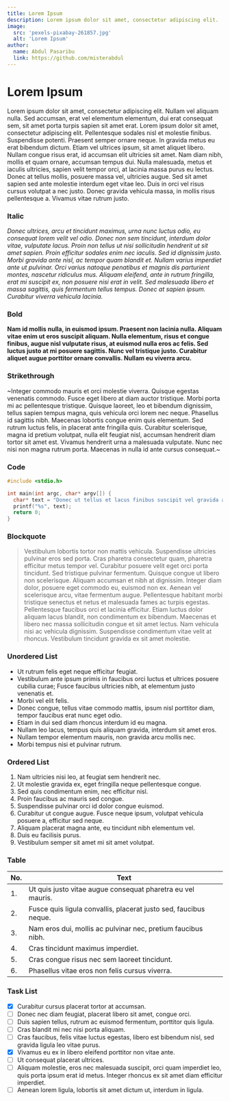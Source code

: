 ```yaml
---
title: Lorem Ipsum
description: Lorem ipsum dolor sit amet, consectetur adipiscing elit.
image:
  src: 'pexels-pixabay-261857.jpg'
  alt: 'Lorem Ipsum'
author:
  name: Abdul Pasaribu
  link: https://github.com/misterabdul
---
```


# Lorem Ipsum

Lorem ipsum dolor sit amet, consectetur adipiscing elit. Nullam vel aliquam nulla. Sed accumsan, erat vel elementum elementum, dui erat consequat sem, sit amet porta turpis sapien sit amet erat. Lorem ipsum dolor sit amet, consectetur adipiscing elit. Pellentesque sodales nisl et molestie finibus. Suspendisse potenti. Praesent semper ornare neque. In gravida metus eu erat bibendum dictum. Etiam vel ultrices ipsum, sit amet aliquet libero. Nullam congue risus erat, id accumsan elit ultricies sit amet. Nam diam nibh, mollis et quam ornare, accumsan tempus dui. Nulla malesuada, metus et iaculis ultricies, sapien velit tempor orci, at lacinia massa purus eu lectus. Donec at tellus mollis, posuere massa vel, ultricies augue. Sed sit amet sapien sed ante molestie interdum eget vitae leo. Duis in orci vel risus cursus volutpat a nec justo. Donec gravida vehicula massa, in mollis risus pellentesque a. Vivamus vitae rutrum justo.

### Italic

_Donec ultrices, arcu et tincidunt maximus, urna nunc luctus odio, eu consequat lorem velit vel odio. Donec non sem tincidunt, interdum dolor vitae, vulputate lacus. Proin non tellus ut nisi sollicitudin hendrerit ut sit amet sapien. Proin efficitur sodales enim nec iaculis. Sed id dignissim justo. Morbi gravida ante nisl, ac tempor quam blandit et. Nullam varius imperdiet ante ut pulvinar. Orci varius natoque penatibus et magnis dis parturient montes, nascetur ridiculus mus. Aliquam eleifend, ante in rutrum fringilla, erat mi suscipit ex, non posuere nisi erat in velit. Sed malesuada libero et massa sagittis, quis fermentum tellus tempus. Donec at sapien ipsum. Curabitur viverra vehicula lacinia._

### Bold

**Nam id mollis nulla, in euismod ipsum. Praesent non lacinia nulla. Aliquam vitae enim ut eros suscipit aliquam. Nulla elementum, risus et congue finibus, augue nisl vulputate risus, at euismod nulla eros ac felis. Sed luctus justo at mi posuere sagittis. Nunc vel tristique justo. Curabitur aliquet augue porttitor ornare convallis. Nullam eu viverra arcu.**

### Strikethrough

~Integer commodo mauris et orci molestie viverra. Quisque egestas venenatis commodo. Fusce eget libero at diam auctor tristique. Morbi porta mi ac pellentesque tristique. Quisque laoreet, leo et bibendum dignissim, tellus sapien tempus magna, quis vehicula orci lorem nec neque. Phasellus id sagittis nibh. Maecenas lobortis congue enim quis elementum. Sed rutrum luctus felis, in placerat ante fringilla quis. Curabitur scelerisque, magna id pretium volutpat, nulla elit feugiat nisl, accumsan hendrerit diam tortor sit amet est. Vivamus hendrerit urna a malesuada vulputate. Nunc nec nisi non magna rutrum porta. Maecenas in nulla id ante cursus consequat.~

### Code

```c
#include <stdio.h>

int main(int argc, char* argv[]) {
  char* text = "Donec ut tellus et lacus finibus suscipit vel gravida ante."
  printf("%s", text);
  return 0;
}
```

### Blockquote

> Vestibulum lobortis tortor non mattis vehicula. Suspendisse ultricies pulvinar eros sed porta. Cras pharetra consectetur quam, pharetra efficitur metus tempor vel. Curabitur posuere velit eget orci porta tincidunt. Sed tristique pulvinar fermentum. Quisque congue ut libero non scelerisque. Aliquam accumsan et nibh at dignissim. Integer diam dolor, posuere eget commodo eu, euismod non ex. Aenean vel scelerisque arcu, vitae fermentum augue. Pellentesque habitant morbi tristique senectus et netus et malesuada fames ac turpis egestas. Pellentesque faucibus orci et lacinia efficitur. Etiam luctus dolor aliquam lacus blandit, non condimentum ex bibendum. Maecenas et libero nec massa sollicitudin congue et sit amet lectus. Nam vehicula nisi ac vehicula dignissim. Suspendisse condimentum vitae velit at rhoncus. Vestibulum tincidunt gravida ex sit amet molestie.

### Unordered List

- Ut rutrum felis eget neque efficitur feugiat.
- Vestibulum ante ipsum primis in faucibus orci luctus et ultrices posuere cubilia curae; Fusce faucibus ultricies nibh, at elementum justo venenatis et.
- Morbi vel elit felis.
- Donec congue, tellus vitae commodo mattis, ipsum nisl porttitor diam, tempor faucibus erat nunc eget odio.
- Etiam in dui sed diam rhoncus interdum id eu magna.
- Nullam leo lacus, tempus quis aliquam gravida, interdum sit amet eros.
- Nullam tempor elementum mauris, non gravida arcu mollis nec.
- Morbi tempus nisi et pulvinar rutrum.

### Ordered List

1. Nam ultricies nisi leo, at feugiat sem hendrerit nec.
2. Ut molestie gravida ex, eget fringilla neque pellentesque congue.
3. Sed quis condimentum enim, nec efficitur nisl.
4. Proin faucibus ac mauris sed congue.
5. Suspendisse pulvinar orci id dolor congue euismod.
6. Curabitur ut congue augue. Fusce neque ipsum, volutpat vehicula posuere a, efficitur sed neque.
7. Aliquam placerat magna ante, eu tincidunt nibh elementum vel.
8. Duis eu facilisis purus.
9. Vestibulum semper sit amet mi sit amet volutpat.

### Table

| No. | Text                                                             |
| --- | ---------------------------------------------------------------- |
| 1.  | Ut quis justo vitae augue consequat pharetra eu vel mauris.      |
| 2.  | Fusce quis ligula convallis, placerat justo sed, faucibus neque. |
| 3.  | Nam eros dui, mollis ac pulvinar nec, pretium faucibus nibh.     |
| 4.  | Cras tincidunt maximus imperdiet.                                |
| 5.  | Cras congue risus nec sem laoreet tincidunt.                     |
| 6.  | Phasellus vitae eros non felis cursus viverra.                   |

### Task List

- [x] Curabitur cursus placerat tortor at accumsan.
- [ ] Donec nec diam feugiat, placerat libero sit amet, congue orci.
- [ ] Duis sapien tellus, rutrum ac euismod fermentum, porttitor quis ligula.
- [ ] Cras blandit mi nec nisi porta aliquam.
- [ ] Cras faucibus, felis vitae luctus egestas, libero est bibendum nisl, sed gravida ligula leo vitae purus.
- [x] Vivamus eu ex in libero eleifend porttitor non vitae ante.
- [ ] Ut consequat placerat ultrices.
- [ ] Aliquam molestie, eros nec malesuada suscipit, orci quam imperdiet leo, quis porta ipsum erat id metus. Integer rhoncus ex sit amet diam efficitur imperdiet.
- [ ] Aenean lorem ligula, lobortis sit amet dictum ut, interdum in ligula.
